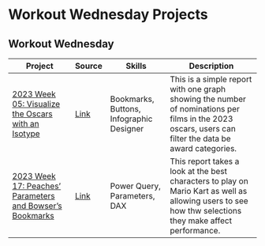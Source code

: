 # Workout Wednesday Projects

## Workout Wednesday
| Project | Source | Skills | Description |
|---|---|---|---|
|[2023 Week 05: Visualize the Oscars with an Isotype](https://github.com/Hannahllmm/Power-BI-Projects/tree/main/Workout-Wednesday/2023%20Week%2005%3A%20Visualize%20the%20Oscars%20with%20an%20Isotype)|[Link](https://workout-wednesday.com/pbi-2023-w05/)|Bookmarks, Buttons, Infographic Designer|This is a simple report with one graph showing the number of nominations per films in the 2023 oscars, users can filter the data be award categories.|
|[2023 Week 17: Peaches’ Parameters and Bowser’s Bookmarks](https://github.com/Hannahllmm/Power-BI-Projects/blob/f00f9e25291d3f78e68eaf49a0571d3ec7599ac2/Workout-Wednesday/2023%20Week%2017%3A%20Peaches%E2%80%99%20Parameters%20and%20Bowser%E2%80%99s%20Bookmarks/README.md)|[Link](https://workout-wednesday.com/pbi-2023-w17/)|Power Query, Parameters, DAX|This report takes a look at the best characters to play on Mario Kart as well as allowing users to see how thw selections they make affect performance.|
